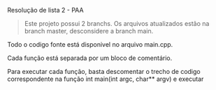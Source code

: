 
Resolução de lista 2 - PAA

>    Este projeto possui 2 branchs. Os arquivos atualizados estão na branch master, desconsidere a branch main.

Todo o codigo fonte está disponivel no arquivo main.cpp.

Cada função está separada por um bloco de comentário.

Para executar cada função, basta descomentar o trecho de codigo correspondente na função int main(int argc, char** argv) e executar
